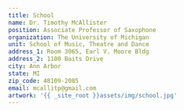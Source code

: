 ```yaml
---
title: School
name: Dr. Timothy McAllister
position: Associate Professor of Saxophone
organization: The University of Michigan
unit: School of Music, Theatre and Dance
address_1: Room 3065, Earl V. Moore Bldg
address_2: 1100 Baits Drive
city: Ann Arbor
state: MI
zip_code: 48109-2085
email: mcallitp@gmail.com
artwork: '{{ _site_root }}assets/img/school.jpg'
---
```


